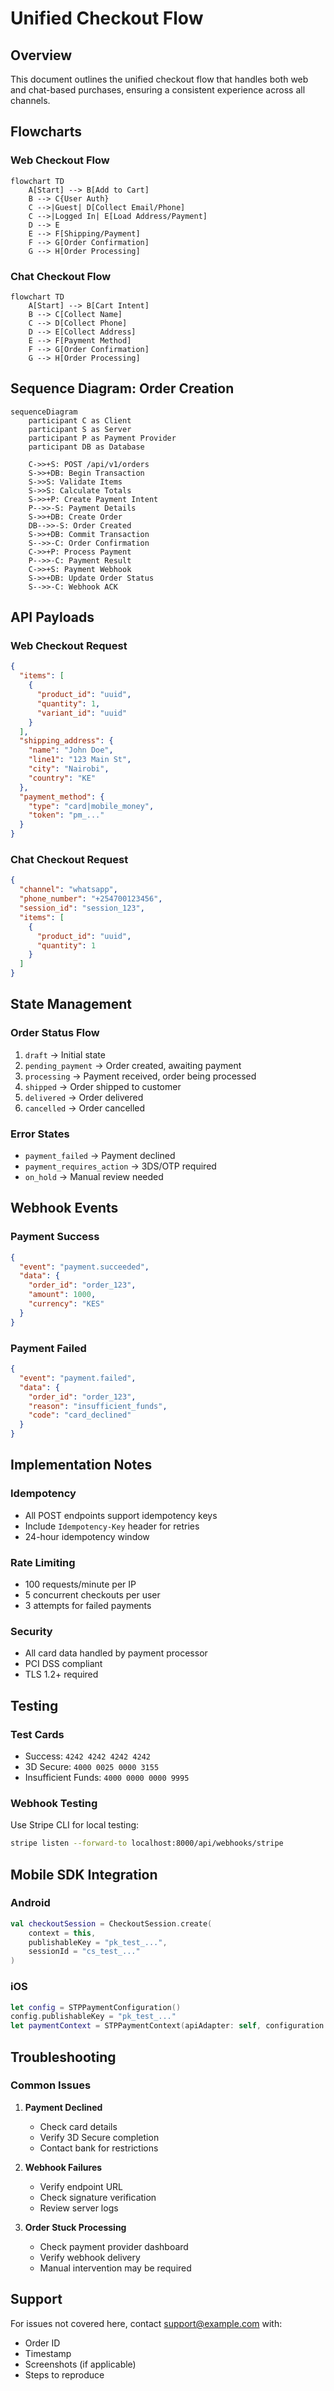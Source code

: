 # Unified Checkout Flow

## Overview

This document outlines the unified checkout flow that handles both web and chat-based purchases, ensuring a consistent experience across all channels.

## Flowcharts

### Web Checkout Flow

```mermaid
flowchart TD
    A[Start] --> B[Add to Cart]
    B --> C{User Auth}
    C -->|Guest| D[Collect Email/Phone]
    C -->|Logged In| E[Load Address/Payment]
    D --> E
    E --> F[Shipping/Payment]
    F --> G[Order Confirmation]
    G --> H[Order Processing]
```

### Chat Checkout Flow

```mermaid
flowchart TD
    A[Start] --> B[Cart Intent]
    B --> C[Collect Name]
    C --> D[Collect Phone]
    D --> E[Collect Address]
    E --> F[Payment Method]
    F --> G[Order Confirmation]
    G --> H[Order Processing]
```

## Sequence Diagram: Order Creation

```mermaid
sequenceDiagram
    participant C as Client
    participant S as Server
    participant P as Payment Provider
    participant DB as Database

    C->>+S: POST /api/v1/orders
    S->>+DB: Begin Transaction
    S->>S: Validate Items
    S->>S: Calculate Totals
    S->>+P: Create Payment Intent
    P-->>-S: Payment Details
    S->>+DB: Create Order
    DB-->>-S: Order Created
    S->>+DB: Commit Transaction
    S-->>-C: Order Confirmation
    C->>+P: Process Payment
    P-->>-C: Payment Result
    C->>+S: Payment Webhook
    S->>+DB: Update Order Status
    S-->>-C: Webhook ACK
```

## API Payloads

### Web Checkout Request

```json
{
  "items": [
    {
      "product_id": "uuid",
      "quantity": 1,
      "variant_id": "uuid"
    }
  ],
  "shipping_address": {
    "name": "John Doe",
    "line1": "123 Main St",
    "city": "Nairobi",
    "country": "KE"
  },
  "payment_method": {
    "type": "card|mobile_money",
    "token": "pm_..."
  }
}
```

### Chat Checkout Request

```json
{
  "channel": "whatsapp",
  "phone_number": "+254700123456",
  "session_id": "session_123",
  "items": [
    {
      "product_id": "uuid",
      "quantity": 1
    }
  ]
}
```

## State Management

### Order Status Flow

1. `draft` → Initial state
2. `pending_payment` → Order created, awaiting payment
3. `processing` → Payment received, order being processed
4. `shipped` → Order shipped to customer
5. `delivered` → Order delivered
6. `cancelled` → Order cancelled

### Error States

- `payment_failed` → Payment declined
- `payment_requires_action` → 3DS/OTP required
- `on_hold` → Manual review needed

## Webhook Events

### Payment Success

```json
{
  "event": "payment.succeeded",
  "data": {
    "order_id": "order_123",
    "amount": 1000,
    "currency": "KES"
  }
}
```

### Payment Failed

```json
{
  "event": "payment.failed",
  "data": {
    "order_id": "order_123",
    "reason": "insufficient_funds",
    "code": "card_declined"
  }
}
```

## Implementation Notes

### Idempotency

- All POST endpoints support idempotency keys
- Include `Idempotency-Key` header for retries
- 24-hour idempotency window

### Rate Limiting

- 100 requests/minute per IP
- 5 concurrent checkouts per user
- 3 attempts for failed payments

### Security

- All card data handled by payment processor
- PCI DSS compliant
- TLS 1.2+ required

## Testing

### Test Cards

- Success: `4242 4242 4242 4242`
- 3D Secure: `4000 0025 0000 3155`
- Insufficient Funds: `4000 0000 0000 9995`

### Webhook Testing

Use Stripe CLI for local testing:

```bash
stripe listen --forward-to localhost:8000/api/webhooks/stripe
```

## Mobile SDK Integration

### Android

```kotlin
val checkoutSession = CheckoutSession.create(
    context = this,
    publishableKey = "pk_test_...",
    sessionId = "cs_test_..."
)
```

### iOS

```swift
let config = STPPaymentConfiguration()
config.publishableKey = "pk_test_..."
let paymentContext = STPPaymentContext(apiAdapter: self, configuration: config)
```

## Troubleshooting

### Common Issues

1. **Payment Declined**

   - Check card details
   - Verify 3D Secure completion
   - Contact bank for restrictions

2. **Webhook Failures**

   - Verify endpoint URL
   - Check signature verification
   - Review server logs

3. **Order Stuck Processing**
   - Check payment provider dashboard
   - Verify webhook delivery
   - Manual intervention may be required

## Support

For issues not covered here, contact support@example.com with:

- Order ID
- Timestamp
- Screenshots (if applicable)
- Steps to reproduce
